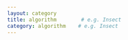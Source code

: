 ```yaml
---
layout: category
title: algorithm        # e.g. Insect
category: algorithm    # e.g. Insect
---
```


